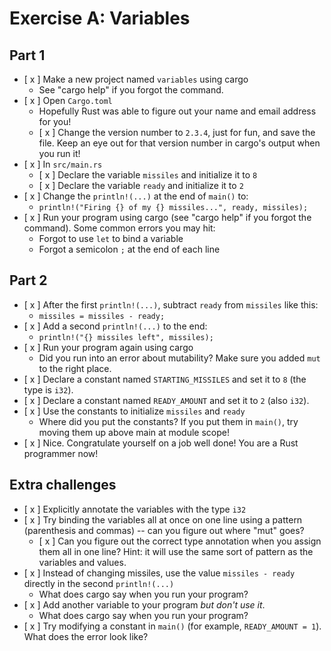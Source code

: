 # Exercise A: Variables

## Part 1

- [ x ] Make a new project named `variables` using cargo
  - See "cargo help" if you forgot the command.
- [ x ] Open `Cargo.toml`
  - Hopefully Rust was able to figure out your name and email address for you!
  - [ x ] Change the version number to `2.3.4`, just for fun, and save the file.
    Keep an eye out for that version number in cargo's output when you run it!
- [ x ] In `src/main.rs`
  - [ x ] Declare the variable `missiles` and initialize it to `8`
  - [ x ] Declare the variable `ready` and initialize it to `2`
- [ x ] Change the `println!(...)` at the end of `main()` to:
  - `println!("Firing {} of my {} missiles...", ready, missiles);`
- [ x ] Run your program using cargo (see "cargo help" if you forgot the command).
  Some common errors you may hit:
  - Forgot to use `let` to bind a variable
  - Forgot a semicolon `;` at the end of each line

## Part 2

- [ x ] After the first `println!(...)`, subtract `ready` from `missiles` like this:
  - `missiles = missiles - ready;`
- [ x ] Add a second `println!(...)` to the end:
  - `println!("{} missiles left", missiles);`
- [ x ] Run your program again using cargo
  - Did you run into an error about mutability?  Make sure you added `mut` to the right place.
- [ x ] Declare a constant named `STARTING_MISSILES` and set it to `8` (the type is `i32`).
- [ x ] Declare a constant named `READY_AMOUNT` and set it to `2` (also `i32`).
- [ x ] Use the constants to initialize `missiles` and `ready`
  - Where did you put the constants?  If you put them in `main()`, try moving them up above main at module scope!
- [ x ] Nice. Congratulate yourself on a job well done!  You are a Rust programmer now!

## Extra challenges

- [ x ] Explicitly annotate the variables with the type `i32`
- [ x ] Try binding the variables all at once on one line using a pattern (parenthesis and commas) -- can you figure out where "mut" goes?
  - [ x ] Can you figure out the correct type annotation when you assign them all in one line?
    Hint: it will use the same sort of pattern as the variables and values.
- [ x ] Instead of changing missiles, use the value `missiles - ready` directly in the second `println!(...)`
  - What does cargo say when you run your program?
- [ x ] Add another variable to your program *but don't use it*.
  - What does cargo say when you run your program?
- [ x ] Try modifying a constant in `main()` (for example, `READY_AMOUNT = 1`). What does the error look like?
